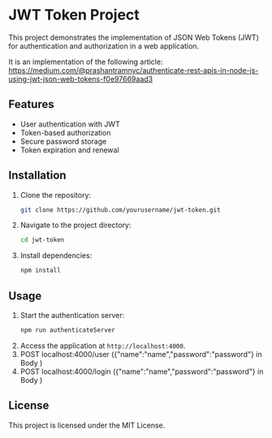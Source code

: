 # JWT Token Project

This project demonstrates the implementation of JSON Web Tokens (JWT) for authentication and authorization in a web application.

It is an implementation of the following article:
https://medium.com/@prashantramnyc/authenticate-rest-apis-in-node-js-using-jwt-json-web-tokens-f0e97669aad3

## Features

- User authentication with JWT
- Token-based authorization
- Secure password storage
- Token expiration and renewal

## Installation

1. Clone the repository:
    ```sh
    git clone https://github.com/yourusername/jwt-token.git
    ```
2. Navigate to the project directory:
    ```sh
    cd jwt-token
    ```
3. Install dependencies:
    ```sh
    npm install
    ```

## Usage

1. Start the authentication server: 
    ```sh
    npm run authenticateServer
    ```
2. Access the application at `http://localhost:4000`.
3. POST localhost:4000/user ({"name":"name","password":"password"} in Body )
4. POST localhost:4000/login ({"name":"name","password":"password"} in Body )



## License

This project is licensed under the MIT License. 